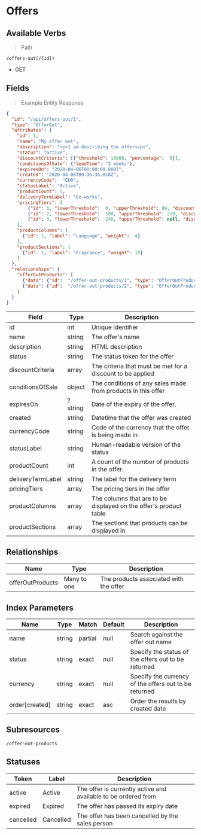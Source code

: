 # Offers

## Available Verbs

> Path

```
/offers-out(/{id})
```

* GET

## Fields

> Example Entity Response

```json
{
  "id": "/api/offers-out/1",
  "type": "OfferOut",
  "attributes": {
    "id": 1,
    "name": "My offer out",
    "description": "<p>I am describing the offer</p>",
    "status": "active",
    "discountCriteria": [{"threshold": 10000, "percentage":  5}],
    "conditionsOfSale": {"leadTime": "2 weeks"},
    "expiresOn": "2020-04-06T00:00:00.000Z",
    "created": "2020-04-06T09:36:35.018Z",
    "currencyCode":  "EUR",
    "statusLabel": "Active",
    "productCount": 5,
    "deliveryTermLabel": "Ex-works",
    "pricingTiers": [
        {"id": 1, "lowerThreshold":  0, "upperThreshold": 99, "discountPercentage": 0},
        {"id": 2, "lowerThreshold":  100, "upperThreshold": 239, "discountPercentage": 2},
        {"id": 3, "lowerThreshold":  240, "upperThreshold": null, "discountPercentage": 4}
    ],
    "productColumns": [
      {"id": 1, "label": "Language", "weight":  4}
    ],
    "productSections": [
      {"id": 1, "label": "Fragrance", "weight": 10}
    ]
  },
  "relationships": {
    "offerOutProducts": [
      {"data": {"id":  "/offer-out-products/1", "type": "OfferOutProduct"}},
      {"data": {"id":  "/offer-out-products/2", "type": "OfferOutProduct"}}
    ]
  }
}
```

Field | Type | Description
----- | ---  | -----------
id | int | Unique identifier
name | string | The offer's name 
description | string | HTML description 
status | string | The status token for the offer
discountCriteria | array | The criteria that must be met for a discount to be applied
conditionsOfSale | object | The conditions of any sales made from products in this offer
expiresOn | ?string | Date of the expiry of the offer. 
created | string | Datetime that the offer was created
currencyCode | string | Code of the currency that the offer is being made in
statusLabel | string | Human-readable version of the status
productCount | int | A count of the number of products in the offer.
deliveryTermLabel | string | The label for the delivery term
pricingTiers | array | The pricing tiers in the offer
productColumns | array | The columns that are to be displayed on the offer's product table 
productSections | array | The sections that products can be displayed in

## Relationships

Name | Type | Description
---- | ---- | -----------
offerOutProducts | Many to one | The products associated with the offer

## Index Parameters

Name | Type | Match | Default | Description
---- | ---- | ----- | ------- | -----------
name | string | partial | null | Search against the offer out name
status | string | exact | null | Specify the status of the offers out to be returned
currency | string | exact | null | Specify the currency of the offers out to be returned
order\[created] | string | exact | asc | Order the results by created date

## Subresources

`/offer-out-products`

## Statuses

Token | Label | Description
----- | ----- | -----------
active | Active | The offer is currently active and available to be ordered from
expired | Expired | The offer has passed its expiry date
cancelled | Cancelled | The offer has been cancelled by the sales person 
